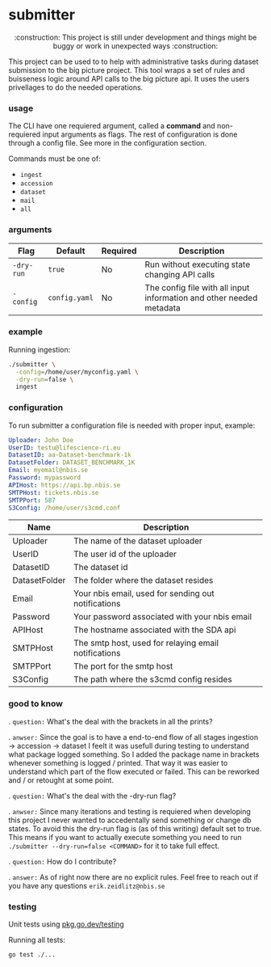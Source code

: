 # submitter

<div align="center">
:construction: This project is still under development and things might be buggy or work in unexpected ways :construction:
</div>

This project can be used to to help with administrative tasks during dataset submission to the big picture project. This tool wraps a set of rules and buisseness logic around API calls to the big picture api. It uses the users privellages to do the needed operations.

### usage

The CLI have one requiered argument, called a **command** and non-requiered input arguments as flags. The rest of configuration is done through a config file. See more in the configuration section.

Commands must be one of:

- `ingest`
- `accession`
- `dataset`
- `mail`
- `all`

### arguments

| Flag              | Default                          | Required | Description                                                                 |
|-------------------|----------------------------------|----------|-----------------------------------------------------------------------------|
| `-dry-run`        | `true`                           | No       | Run without executing state changing API calls                              |
| `-config`         | `config.yaml`                    | No       | The config file with all input information and other needed metadata        |

### example

Running ingestion:

```bash
./submitter \
  -config=/home/user/myconfig.yaml \
  -dry-run=false \
  ingest
```

### configuration

To run submitter a configuration file is needed with proper input, example: 

```yaml
Uploader: John Doe
UserID: testu@lifescience-ri.eu
DatasetID: aa-Dataset-benchmark-1k
DatasetFolder: DATASET_BENCHMARK_1K
Email: myemail@nbis.se
Password: mypassword
APIHost: https://api.bp.nbis.se
SMTPHost: tickets.nbis.se
SMTPPort: 587
S3Config: /home/user/s3cmd.conf
```

| Name          | Description                                          |
| ------------- | ---------------------------------------------------- |
| Uploader      | The name of the dataset uploader                     |
| UserID        | The user id of the uploader                          |
| DatasetID     | The dataset id                                       |
| DatasetFolder | The folder where the dataset resides                 |
| Email         | Your nbis email, used for sending out notifications  |
| Password      | Your password associated with your nbis email        |
| APIHost       | The hostname associated with the SDA api             |
| SMTPHost      | The smtp host, used for relaying email notifications |
| SMTPPort      | The port for the smtp host                           |
| S3Config      | The path where the s3cmd config resides              |

### good to know

. `question:` What's the deal with the brackets in all the prints?

. `anwser:` Since the goal is to have a end-to-end flow of all stages ingestion -> accession -> dataset I feelt it was usefull during testing to understand what package logged something. So I added the package name in brackets whenever something is logged / printed. That way it was easier to understand which part of the flow executed or failed. This can be reworked and / or retought at some point.

. `question:` What's the deal with the -dry-run flag? 

. `anwser:` Since many iterations and testing is requiered when developing this project I never wanted to accedentally send something or change db states. To avoid this the dry-run flag is (as of this writing) default set to true. This means if you want to actually execute something you need to run `./submitter --dry-run=false <COMMAND>` for it to take full effect.

. `question:` How do I contribute?

. `answer:` As of right now there are no explicit rules. Feel free to reach out if you have any questions `erik.zeidlitz@nbis.se`

### testing

Unit tests using [pkg.go.dev/testing](https://pkg.go.dev/testing) 

Running all tests:
```bash
go test ./...

